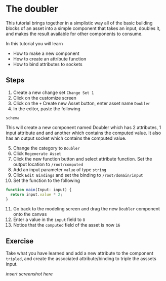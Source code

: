 # The doubler

This tutorial brings together in a simplistic way all of the basic building
blocks of an asset into a simple component that takes an input, doubles it, and
makes the result available for other components to consume.

In this tutorial you will learn

- How to make a new component
- How to create an attribute function
- How to bind attributes to sockets

## Steps

1. Create a new change set `Change Set 1`
2. Click on the customize screen
3. Click on the `+` Create new Asset button, enter asset name `Doubler`
4. In the editor, paste the following

```
schema
```

This will create a new component named Doubler which has 2 attributes, 1 input
attribute and and another which contains the computed value. It also has an
output socket which contains the computed value.

5. Change the category to `Doubler`
6. Click `Regenerate Asset`
7. Click the new function button and select attribute function. Set the output
   location to `/root/computed`
8. Add an input parameter `value` of type `string`
9. Click `Edit Bindings` and set the binding to `/root/domain/input`
10. Set the function to the following

```typescript
function main(Input: input) {
  return input.value * 2;
}
```

11. Go back to the modeling screen and drag the new `Doubler` component onto the
    canvas
12. Enter a value in the `input` field to `8`
13. Notice that the `computed` field of the asset is now `16`

## Exercise

Take what you have learned and add a new attribute to the component `tripled`,
and create the associated attribute/binding to triple the asssets input.

_insert screenshot here_
